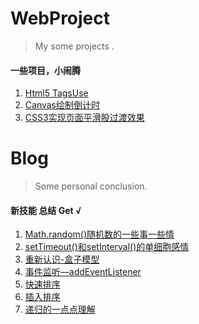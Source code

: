 # WebProject
> My some projects .

#### 一些项目，小闹腾

1. [Html5 TagsUse](https://sammieho.github.io/WebProject/1_H5_TagsUsed/)
2. [Canvas绘制倒计时](https://sammieho.github.io/WebProject/2_Canvas_Countdown/)
3. [CSS3实现页面平滑股过渡效果](https://sammieho.github.io/WebProject/3_CSS3_Transition/)

# Blog
> Some personal conclusion.

#### 新技能 总结 Get √

1. [Math.random()随机数的一些事一些情](https://github.com/SammieHo/WebProject/issues/2)
2. [setTimeout()和setInterval()的单细胞感情](https://github.com/SammieHo/WebProject/issues/3)
3. [重新认识-盒子模型](https://github.com/SammieHo/WebProject/issues/5)
4. [事件监听—addEventListener](https://github.com/SammieHo/WebProject/issues/6)
5. [快速排序](https://github.com/SammieHo/WebProject/issues/7)
6. [插入排序](https://github.com/SammieHo/WebProject/issues/8)
7. [递归的一点点理解](https://github.com/SammieHo/WebProject/issues/9)
